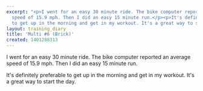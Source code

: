 ```yaml
---
excerpt: "<p>I went for an easy 30 minute ride. The bike computer reported an average
  speed of 15.9 mph. Then I did an easy 15 minute run.</p><p>It's definitely preferable
  to get up in the morning and get in my workout. It's a great way to start the day.</p>"
layout: training_diary
title: 'Multi #6 (Brick)'
created: 1401288313
---
```

<p>I went for an easy 30 minute ride. The bike computer reported an average speed of 15.9 mph. Then I did an easy 15 minute run.</p><p>It's definitely preferable to get up in the morning and get in my workout. It's a great way to start the day.</p>
